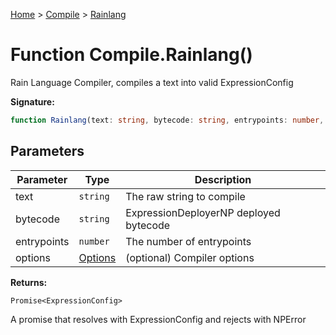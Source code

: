 [Home](../../../index.md) &gt; [Compile](../../compile.md) &gt; [Rainlang](./rainlang_1.md)

# Function Compile.Rainlang()

Rain Language Compiler, compiles a text into valid ExpressionConfig

<b>Signature:</b>

```typescript
function Rainlang(text: string, bytecode: string, entrypoints: number, options?: Options): Promise<ExpressionConfig>;
```

## Parameters

|  Parameter | Type | Description |
|  --- | --- | --- |
|  text | `string` | The raw string to compile |
|  bytecode | `string` | ExpressionDeployerNP deployed bytecode |
|  entrypoints | `number` | The number of entrypoints |
|  options | [Options](../types/options.md) | (optional) Compiler options |

<b>Returns:</b>

`Promise<ExpressionConfig>`

A promise that resolves with ExpressionConfig and rejects with NPError

